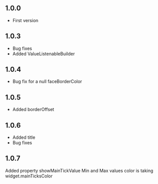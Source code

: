 ## 1.0.0

* First version

## 1.0.3
* Bug fixes
* Added ValueListenableBuilder

## 1.0.4
* Bug fix for a null faceBorderColor

## 1.0.5
* Added borderOffset

## 1.0.6
* Added title
* Bug fixes

## 1.0.7
Added property showMainTickValue
Min and Max values color is taking widget.mainTicksColor